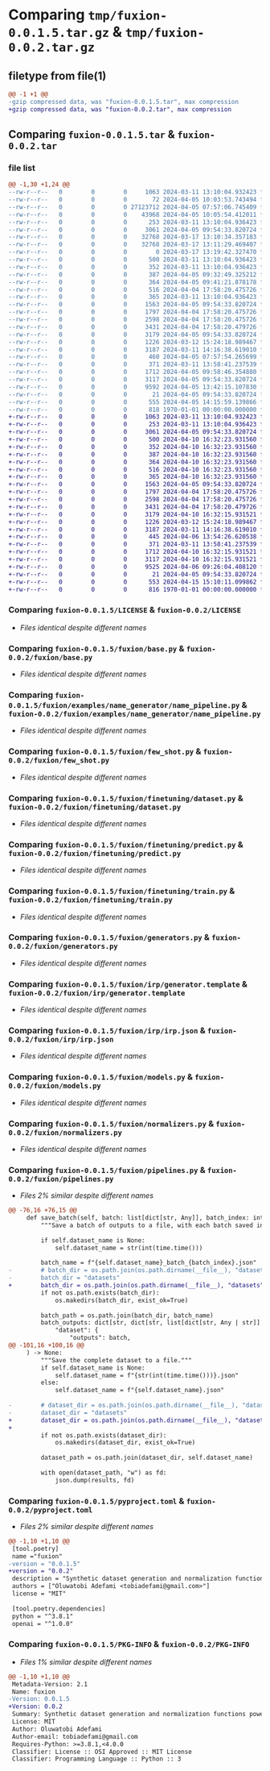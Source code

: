 # Comparing `tmp/fuxion-0.0.1.5.tar.gz` & `tmp/fuxion-0.0.2.tar.gz`

## filetype from file(1)

```diff
@@ -1 +1 @@
-gzip compressed data, was "fuxion-0.0.1.5.tar", max compression
+gzip compressed data, was "fuxion-0.0.2.tar", max compression
```

## Comparing `fuxion-0.0.1.5.tar` & `fuxion-0.0.2.tar`

### file list

```diff
@@ -1,30 +1,24 @@
--rw-r--r--   0        0        0     1063 2024-03-11 13:10:04.932423 fuxion-0.0.1.5/LICENSE
--rw-r--r--   0        0        0       72 2024-04-05 10:03:53.743494 fuxion-0.0.1.5/fuxion/.ipynb_checkpoints/Untitled-checkpoint.ipynb
--rw-r--r--   0        0        0 27123712 2024-04-05 07:57:06.745409 fuxion-0.0.1.5/fuxion/.langchain.db
--rw-r--r--   0        0        0    43968 2024-04-05 10:05:54.412011 fuxion-0.0.1.5/fuxion/Untitled.ipynb
--rw-r--r--   0        0        0      253 2024-03-11 13:10:04.936423 fuxion-0.0.1.5/fuxion/__init__.py
--rw-r--r--   0        0        0     3061 2024-04-05 09:54:33.820724 fuxion-0.0.1.5/fuxion/base.py
--rw-r--r--   0        0        0    32768 2024-03-17 13:10:34.357183 fuxion-0.0.1.5/fuxion/examples/.langchain.db
--rw-r--r--   0        0        0    32768 2024-03-17 13:11:29.469407 fuxion-0.0.1.5/fuxion/examples/name_generator/.langchain.db
--rw-r--r--   0        0        0        0 2024-03-17 13:19:42.327470 fuxion-0.0.1.5/fuxion/examples/name_generator/README.md
--rw-r--r--   0        0        0      500 2024-03-11 13:10:04.936423 fuxion-0.0.1.5/fuxion/examples/name_generator/few_shot.json
--rw-r--r--   0        0        0      352 2024-03-11 13:10:04.936423 fuxion-0.0.1.5/fuxion/examples/name_generator/generator.template
--rw-r--r--   0        0        0      387 2024-04-05 09:32:49.325212 fuxion-0.0.1.5/fuxion/examples/name_generator/name_generator.py
--rw-r--r--   0        0        0      364 2024-04-05 09:41:21.878178 fuxion-0.0.1.5/fuxion/examples/name_generator/name_normalizer.py
--rw-r--r--   0        0        0      516 2024-04-04 17:58:20.475726 fuxion-0.0.1.5/fuxion/examples/name_generator/name_pipeline.py
--rw-r--r--   0        0        0      365 2024-03-11 13:10:04.936423 fuxion-0.0.1.5/fuxion/examples/name_generator/normalizer.template
--rw-r--r--   0        0        0     1563 2024-04-05 09:54:33.820724 fuxion-0.0.1.5/fuxion/few_shot.py
--rw-r--r--   0        0        0     1797 2024-04-04 17:58:20.475726 fuxion-0.0.1.5/fuxion/finetuning/dataset.py
--rw-r--r--   0        0        0     2598 2024-04-04 17:58:20.475726 fuxion-0.0.1.5/fuxion/finetuning/predict.py
--rw-r--r--   0        0        0     3431 2024-04-04 17:58:20.479726 fuxion-0.0.1.5/fuxion/finetuning/train.py
--rw-r--r--   0        0        0     3179 2024-04-05 09:54:33.820724 fuxion-0.0.1.5/fuxion/generators.py
--rw-r--r--   0        0        0     1226 2024-03-12 15:24:18.989467 fuxion-0.0.1.5/fuxion/irp/generator.template
--rw-r--r--   0        0        0     3187 2024-03-11 14:16:38.619010 fuxion-0.0.1.5/fuxion/irp/irp.json
--rw-r--r--   0        0        0      460 2024-04-05 07:57:54.265699 fuxion-0.0.1.5/fuxion/irp/irp_pipeline.py
--rw-r--r--   0        0        0      371 2024-03-11 13:58:41.237539 fuxion-0.0.1.5/fuxion/irp/normalizer.template
--rw-r--r--   0        0        0     1712 2024-04-05 09:58:46.354880 fuxion-0.0.1.5/fuxion/models.py
--rw-r--r--   0        0        0     3117 2024-04-05 09:54:33.820724 fuxion-0.0.1.5/fuxion/normalizers.py
--rw-r--r--   0        0        0     9592 2024-04-05 13:42:15.107830 fuxion-0.0.1.5/fuxion/pipelines.py
--rw-r--r--   0        0        0       21 2024-04-05 09:54:33.820724 fuxion-0.0.1.5/fuxion/settings.py
--rw-r--r--   0        0        0      555 2024-04-05 14:15:59.139866 fuxion-0.0.1.5/pyproject.toml
--rw-r--r--   0        0        0      818 1970-01-01 00:00:00.000000 fuxion-0.0.1.5/PKG-INFO
+-rw-r--r--   0        0        0     1063 2024-03-11 13:10:04.932423 fuxion-0.0.2/LICENSE
+-rw-r--r--   0        0        0      253 2024-03-11 13:10:04.936423 fuxion-0.0.2/fuxion/__init__.py
+-rw-r--r--   0        0        0     3061 2024-04-05 09:54:33.820724 fuxion-0.0.2/fuxion/base.py
+-rw-r--r--   0        0        0      500 2024-04-10 16:32:23.931560 fuxion-0.0.2/fuxion/examples/name_generator/few_shot.json
+-rw-r--r--   0        0        0      352 2024-04-10 16:32:23.931560 fuxion-0.0.2/fuxion/examples/name_generator/generator.template
+-rw-r--r--   0        0        0      387 2024-04-10 16:32:23.931560 fuxion-0.0.2/fuxion/examples/name_generator/name_generator.py
+-rw-r--r--   0        0        0      364 2024-04-10 16:32:23.931560 fuxion-0.0.2/fuxion/examples/name_generator/name_normalizer.py
+-rw-r--r--   0        0        0      516 2024-04-10 16:32:23.931560 fuxion-0.0.2/fuxion/examples/name_generator/name_pipeline.py
+-rw-r--r--   0        0        0      365 2024-04-10 16:32:23.931560 fuxion-0.0.2/fuxion/examples/name_generator/normalizer.template
+-rw-r--r--   0        0        0     1563 2024-04-05 09:54:33.820724 fuxion-0.0.2/fuxion/few_shot.py
+-rw-r--r--   0        0        0     1797 2024-04-04 17:58:20.475726 fuxion-0.0.2/fuxion/finetuning/dataset.py
+-rw-r--r--   0        0        0     2598 2024-04-04 17:58:20.475726 fuxion-0.0.2/fuxion/finetuning/predict.py
+-rw-r--r--   0        0        0     3431 2024-04-04 17:58:20.479726 fuxion-0.0.2/fuxion/finetuning/train.py
+-rw-r--r--   0        0        0     3179 2024-04-10 16:32:15.931521 fuxion-0.0.2/fuxion/generators.py
+-rw-r--r--   0        0        0     1226 2024-03-12 15:24:18.989467 fuxion-0.0.2/fuxion/irp/generator.template
+-rw-r--r--   0        0        0     3187 2024-03-11 14:16:38.619010 fuxion-0.0.2/fuxion/irp/irp.json
+-rw-r--r--   0        0        0      445 2024-04-06 13:54:26.620538 fuxion-0.0.2/fuxion/irp/irp_pipeline.py
+-rw-r--r--   0        0        0      371 2024-03-11 13:58:41.237539 fuxion-0.0.2/fuxion/irp/normalizer.template
+-rw-r--r--   0        0        0     1712 2024-04-10 16:32:15.931521 fuxion-0.0.2/fuxion/models.py
+-rw-r--r--   0        0        0     3117 2024-04-10 16:32:15.931521 fuxion-0.0.2/fuxion/normalizers.py
+-rw-r--r--   0        0        0     9525 2024-04-06 09:26:04.408120 fuxion-0.0.2/fuxion/pipelines.py
+-rw-r--r--   0        0        0       21 2024-04-05 09:54:33.820724 fuxion-0.0.2/fuxion/settings.py
+-rw-r--r--   0        0        0      553 2024-04-15 15:10:11.099862 fuxion-0.0.2/pyproject.toml
+-rw-r--r--   0        0        0      816 1970-01-01 00:00:00.000000 fuxion-0.0.2/PKG-INFO
```

### Comparing `fuxion-0.0.1.5/LICENSE` & `fuxion-0.0.2/LICENSE`

 * *Files identical despite different names*

### Comparing `fuxion-0.0.1.5/fuxion/base.py` & `fuxion-0.0.2/fuxion/base.py`

 * *Files identical despite different names*

### Comparing `fuxion-0.0.1.5/fuxion/examples/name_generator/name_pipeline.py` & `fuxion-0.0.2/fuxion/examples/name_generator/name_pipeline.py`

 * *Files identical despite different names*

### Comparing `fuxion-0.0.1.5/fuxion/few_shot.py` & `fuxion-0.0.2/fuxion/few_shot.py`

 * *Files identical despite different names*

### Comparing `fuxion-0.0.1.5/fuxion/finetuning/dataset.py` & `fuxion-0.0.2/fuxion/finetuning/dataset.py`

 * *Files identical despite different names*

### Comparing `fuxion-0.0.1.5/fuxion/finetuning/predict.py` & `fuxion-0.0.2/fuxion/finetuning/predict.py`

 * *Files identical despite different names*

### Comparing `fuxion-0.0.1.5/fuxion/finetuning/train.py` & `fuxion-0.0.2/fuxion/finetuning/train.py`

 * *Files identical despite different names*

### Comparing `fuxion-0.0.1.5/fuxion/generators.py` & `fuxion-0.0.2/fuxion/generators.py`

 * *Files identical despite different names*

### Comparing `fuxion-0.0.1.5/fuxion/irp/generator.template` & `fuxion-0.0.2/fuxion/irp/generator.template`

 * *Files identical despite different names*

### Comparing `fuxion-0.0.1.5/fuxion/irp/irp.json` & `fuxion-0.0.2/fuxion/irp/irp.json`

 * *Files identical despite different names*

### Comparing `fuxion-0.0.1.5/fuxion/models.py` & `fuxion-0.0.2/fuxion/models.py`

 * *Files identical despite different names*

### Comparing `fuxion-0.0.1.5/fuxion/normalizers.py` & `fuxion-0.0.2/fuxion/normalizers.py`

 * *Files identical despite different names*

### Comparing `fuxion-0.0.1.5/fuxion/pipelines.py` & `fuxion-0.0.2/fuxion/pipelines.py`

 * *Files 2% similar despite different names*

```diff
@@ -76,16 +76,15 @@
     def save_batch(self, batch: list[dict[str, Any]], batch_index: int):
         """Save a batch of outputs to a file, with each batch saved in a separate file."""
 
         if self.dataset_name is None:
             self.dataset_name = str(int(time.time()))
 
         batch_name = f"{self.dataset_name}_batch_{batch_index}.json"
-        # batch_dir = os.path.join(os.path.dirname(__file__), "datasets")
-        batch_dir = "datasets"
+        batch_dir = os.path.join(os.path.dirname(__file__), "datasets")
         if not os.path.exists(batch_dir):
             os.makedirs(batch_dir, exist_ok=True)
 
         batch_path = os.path.join(batch_dir, batch_name)
         batch_outputs: dict[str, dict[str, list[dict[str, Any | str]] | str]] = {
             "dataset": {
                 "outputs": batch,
@@ -101,16 +100,16 @@
     ) -> None:
         """Save the complete dataset to a file."""
         if self.dataset_name is None:
             self.dataset_name = f"{str(int(time.time()))}.json"
         else:
             self.dataset_name = f"{self.dataset_name}.json"
 
-        # dataset_dir = os.path.join(os.path.dirname(__file__), "datasets")
-        dataset_dir = "datasets"
+        dataset_dir = os.path.join(os.path.dirname(__file__), "datasets")
+
         if not os.path.exists(dataset_dir):
             os.makedirs(dataset_dir, exist_ok=True)
 
         dataset_path = os.path.join(dataset_dir, self.dataset_name)
 
         with open(dataset_path, "w") as fd:
             json.dump(results, fd)
```

### Comparing `fuxion-0.0.1.5/pyproject.toml` & `fuxion-0.0.2/pyproject.toml`

 * *Files 2% similar despite different names*

```diff
@@ -1,10 +1,10 @@
 [tool.poetry]
 name ="fuxion"
-version = "0.0.1.5"
+version = "0.0.2"
 description = "Synthetic dataset generation and normalization functions powered by LLMs"
 authors = ["Oluwatobi Adefami <tobiadefami@gmail.com>"]
 license = "MIT"
 
 [tool.poetry.dependencies]
 python = "^3.8.1"
 openai = "^1.0.0"
```

### Comparing `fuxion-0.0.1.5/PKG-INFO` & `fuxion-0.0.2/PKG-INFO`

 * *Files 1% similar despite different names*

```diff
@@ -1,10 +1,10 @@
 Metadata-Version: 2.1
 Name: fuxion
-Version: 0.0.1.5
+Version: 0.0.2
 Summary: Synthetic dataset generation and normalization functions powered by LLMs
 License: MIT
 Author: Oluwatobi Adefami
 Author-email: tobiadefami@gmail.com
 Requires-Python: >=3.8.1,<4.0.0
 Classifier: License :: OSI Approved :: MIT License
 Classifier: Programming Language :: Python :: 3
```

